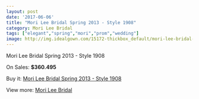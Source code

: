 ```yaml
---
layout: post
date: '2017-06-06'
title: "Mori Lee Bridal Spring 2013 - Style 1908"
category: Mori Lee Bridal
tags: ["elegant","spring","mori","prom","wedding"]
image: http://img.idealgown.com/15172-thickbox_default/mori-lee-bridal-spring-2013-style-1908.jpg
---
```

Mori Lee Bridal Spring 2013 - Style 1908

On Sales: **$360.495**
<a href="https://www.idealgown.com/en/mori-lee-bridal/6081-mori-lee-bridal-spring-2013-style-1908.html"><amp-img layout="responsive" width="600" height="600" src="//img.idealgown.com/15172-thickbox_default/mori-lee-bridal-spring-2013-style-1908.jpg" alt="Mori Lee Bridal Spring 2013 - Style 1908 0" /></a>
<a href="https://www.idealgown.com/en/mori-lee-bridal/6081-mori-lee-bridal-spring-2013-style-1908.html"><amp-img layout="responsive" width="600" height="600" src="//img.idealgown.com/15174-thickbox_default/mori-lee-bridal-spring-2013-style-1908.jpg" alt="Mori Lee Bridal Spring 2013 - Style 1908 1" /></a>
<a href="https://www.idealgown.com/en/mori-lee-bridal/6081-mori-lee-bridal-spring-2013-style-1908.html"><amp-img layout="responsive" width="600" height="600" src="//img.idealgown.com/15173-thickbox_default/mori-lee-bridal-spring-2013-style-1908.jpg" alt="Mori Lee Bridal Spring 2013 - Style 1908 2" /></a>

Buy it: [Mori Lee Bridal Spring 2013 - Style 1908](https://www.idealgown.com/en/mori-lee-bridal/6081-mori-lee-bridal-spring-2013-style-1908.html "Mori Lee Bridal Spring 2013 - Style 1908")

View more: [Mori Lee Bridal](https://www.idealgown.com/en/90-mori-lee-bridal "Mori Lee Bridal")